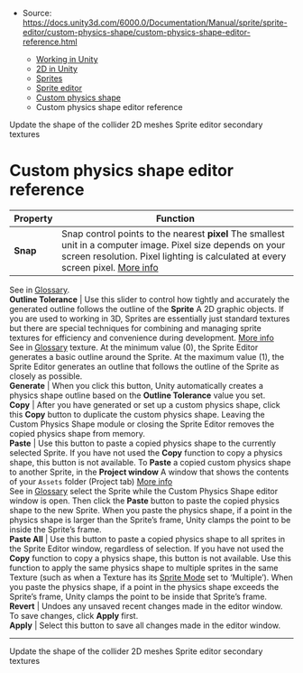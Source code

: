 * Source: https://docs.unity3d.com/6000.0/Documentation/Manual/sprite/sprite-editor/custom-physics-shape/custom-physics-shape-editor-reference.html

  * [Working in Unity](https://docs.unity3d.com/6000.0/Documentation/Manual/working-in-unity.html)
  * [2D in Unity](https://docs.unity3d.com/6000.0/Documentation/Manual/Unity2D.html)
  * [Sprites](https://docs.unity3d.com/6000.0/Documentation/Manual/sprite/sprite-landing.html)
  * [Sprite editor](https://docs.unity3d.com/6000.0/Documentation/Manual/sprite/sprite-editor/sprite-editor-landing.html)
  * [Custom physics shape](https://docs.unity3d.com/6000.0/Documentation/Manual/sprite/sprite-editor/custom-physics-shape/custom-physics-shape-landing.html)
  * Custom physics shape editor reference


[](https://docs.unity3d.com/6000.0/Documentation/Manual/sprite/sprite-editor/custom-physics-shape/update-shape-collider-2d-meshes.html)
Update the shape of the collider 2D meshes
[](https://docs.unity3d.com/6000.0/Documentation/Manual/sprite/sprite-editor/secondary-texture/secondary-texture-landing.html)
Sprite editor secondary textures
# Custom physics shape editor reference
Property | Function  
---|---  
**Snap** | Snap control points to the nearest **pixel** The smallest unit in a computer image. Pixel size depends on your screen resolution. Pixel lighting is calculated at every screen pixel. [More info](https://docs.unity3d.com/6000.0/Documentation/Manual/ShadowPerformance.html)  
See in [Glossary](https://docs.unity3d.com/6000.0/Documentation/Manual/Glossary.html#pixel).  
**Outline Tolerance** | Use this slider to control how tightly and accurately the generated outline follows the outline of the **Sprite** A 2D graphic objects. If you are used to working in 3D, Sprites are essentially just standard textures but there are special techniques for combining and managing sprite textures for efficiency and convenience during development. [More info](https://docs.unity3d.com/6000.0/Documentation/Manual/sprite/sprite-landing.html)  
See in [Glossary](https://docs.unity3d.com/6000.0/Documentation/Manual/Glossary.html#Sprite) texture. At the minimum value (0), the Sprite Editor generates a basic outline around the Sprite. At the maximum value (1), the Sprite Editor generates an outline that follows the outline of the Sprite as closely as possible.  
**Generate** | When you click this button, Unity automatically creates a physics shape outline based on the **Outline Tolerance** value you set.  
**Copy** | After you have generated or set up a custom physics shape, click this **Copy** button to duplicate the custom physics shape. Leaving the Custom Physics Shape module or closing the Sprite Editor removes the copied physics shape from memory.  
**Paste** | Use this button to paste a copied physics shape to the currently selected Sprite. If you have not used the **Copy** function to copy a physics shape, this button is not available. To **Paste** a copied custom physics shape to another Sprite, in the **Project window** A window that shows the contents of your `Assets` folder (Project tab) [More info](https://docs.unity3d.com/6000.0/Documentation/Manual/ProjectView.html)  
See in [Glossary](https://docs.unity3d.com/6000.0/Documentation/Manual/Glossary.html#Projectwindow) select the Sprite while the Custom Physics Shape editor window is open. Then click the **Paste** button to paste the copied physics shape to the new Sprite. When you paste the physics shape, if a point in the physics shape is larger than the Sprite’s frame, Unity clamps the point to be inside the Sprite’s frame.  
**Paste All** | Use this button to paste a copied physics shape to all sprites in the Sprite Editor window, regardless of selection. If you have not used the **Copy** function to copy a physics shape, this button is not available. Use this function to apply the same physics shape to multiple sprites in the same Texture (such as when a Texture has its [Sprite Mode](https://docs.unity3d.com/6000.0/Documentation/Manual/texture-type-sprite.html) set to ‘Multiple’). When you paste the physics shape, if a point in the physics shape exceeds the Sprite’s frame, Unity clamps the point to be inside that Sprite’s frame.  
**Revert** | Undoes any unsaved recent changes made in the editor window. To save changes, click **Apply** first.  
**Apply** | Select this button to save all changes made in the editor window.  
* * *
[](https://docs.unity3d.com/6000.0/Documentation/Manual/sprite/sprite-editor/custom-physics-shape/update-shape-collider-2d-meshes.html)
Update the shape of the collider 2D meshes
[](https://docs.unity3d.com/6000.0/Documentation/Manual/sprite/sprite-editor/secondary-texture/secondary-texture-landing.html)
Sprite editor secondary textures
